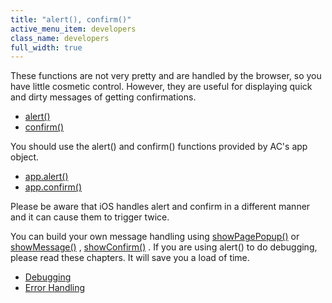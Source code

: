 ```yaml
---
title: "alert(), confirm()"
active_menu_item: developers
class_name: developers
full_width: true
---
```



These functions are not very pretty and are handled by the browser, so you have little cosmetic control. However, they are useful for displaying quick and dirty messages of getting confirmations.

 - [alert()](http://www.w3schools.com/jsref/met_win_alert.asp)
 - [confirm()](http://www.w3schools.com/jsref/met_win_confirm.asp)

You should use the alert() and confirm() functions provided by AC's app object.

 - [app.alert()](/developers/documentation/scripting-apis/client-api/app-functions/refalert)
 - [app.confirm()](/developers/documentation/scripting-apis/client-api/app-functions/confirm)

Please be aware that iOS handles alert and confirm in a different manner and it can cause them to trigger twice.

You can build your own message handling using [showPagePopup()](/developers/documentation/scripting-apis/client-api/page-functions/showpagepopup) or [showMessage()](/developers/documentation/scripting-apis/client-api/app-functions/showmessage) , [showConfirm()](/developers/documentation/scripting-apis/client-api/app-functions/showconfirm) . If you are using alert() to do debugging, please read these chapters. It will save you a load of time.

 - [Debugging](/developers/documentation/scripting-apis/client-scripting-overview/debugging-ac-scripts/)
 - [Error Handling](/developers/documentation/scripting-apis/client-scripting-overview/error-handling/)

